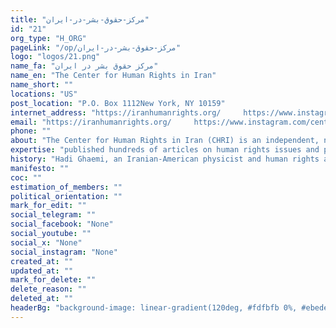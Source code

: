 ```yaml
---
title: "مرکز-حقوق-بشر-در-ایران"
id: "21"
org_type: "H_ORG"
pageLink: "/op/مرکز-حقوق-بشر-در-ایران"
logo: "logos/21.png"
name_fa: "مرکز حقوق بشر در ایران"
name_en: "The Center for Human Rights in Iran"
name_short: ""
locations: "US"
post_location: "P.O. Box 1112New York, NY 10159"
internet_address: "https://iranhumanrights.org/     https://www.instagram.com/centerforhumanrights/"
email: "https://iranhumanrights.org/     https://www.instagram.com/centerforhumanrights/"
phone: ""
about: "The Center for Human Rights in Iran (CHRI) is an independent, non-partisan, and non-profit organization dedicated to promoting and protecting human rights in Iran."
expertise: "published hundreds of articles on human rights issues and press releases on urgent developments, all in both English and Persian, directly distributed to over 4,000 government, UN, NGO and media leaders worldwide."
history: "Hadi Ghaemi, an Iranian-American physicist and human rights advocate, founded CHRI in 2008 along with other activists."
manifesto: ""
coc: ""
estimation_of_members: ""
political_orientation: ""
mark_for_edit: ""
social_telegram: ""
social_facebook: "None"
social_youtube: ""
social_x: "None"
social_instagram: "None"
created_at: ""
updated_at: ""
mark_for_delete: ""
delete_reason: ""
deleted_at: ""
headerBg: "background-image: linear-gradient(120deg, #fdfbfb 0%, #ebedee 100%);"
---
```

